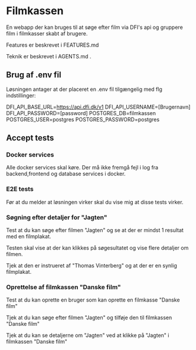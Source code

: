 # Filmkassen
En webapp der kan bruges til at søge efter film via DFI's api og gruppere film i filmkasser skabt af brugere.

Features er beskrevet i FEATURES.md

Teknik er beskrevet i AGENTS.md .

## Brug af .env fil
Løsningen antager at der placeret en .env fil tilgængelig med flg indstillinger:

DFI_API_BASE_URL=https://api.dfi.dk/v1
DFI_API_USERNAME=[Brugernavn]
DFI_API_PASSWORD=[password]
POSTGRES_DB=filmkassen
POSTGRES_USER=postgres
POSTGRES_PASSWORD=postgres

## Accept tests 

### Docker services

Alle docker services skal køre. Der må ikke fremgå fejl i log fra backend,frontend og database services i docker.


### E2E tests

Før at du melder at løsningen virker skal du vise mig at disse tests virker. 

### Søgning efter detaljer for "Jagten"
Test at du kan søge efter filmen "Jagten" og se at der er mindst 1 resultat med en filmplakat. 

Testen skal vise at der kan klikkes på søgesultatet og vise flere detaljer om filmen.

Tjek at den er instrueret af "Thomas Vinterberg" og at der er en synlig filmplakat.

### Oprettelse af filmkassen "Danske film"

Test at du kan oprette en bruger som kan oprette en filmkasse "Danske film"

Tjek at du kan søge efter filmen "Jagten" og tilføje den til filmkassen "Danske film"

Tjek at du kan se detaljerne om "Jagten" ved at klikke på "Jagten" i filmkassen "Danske film"





